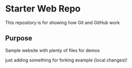 # Starter Web Repo

This repository is for showing how Git and GitHub work

## Purpose

Sample website with plenty of files for demos

just adding something for forking example (local changes)!